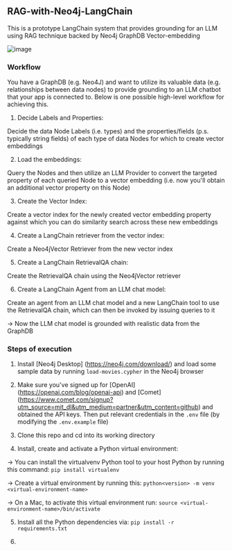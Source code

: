 ## RAG-with-Neo4j-LangChain
This is a prototype LangChain system that provides grounding for an LLM using RAG technique backed by Neo4j GraphDB Vector-embedding

![image](https://github.com/HarveyYifanLi/RAG-with-Neo4j-LangChain/assets/17951024/f366ed80-b347-4862-924b-dba72f88f0c5)


### Workflow
  You have a GraphDB (e.g. Neo4J) and want to utilize its valuable data (e.g. relationships between data nodes) to provide grounding to
  an LLM chatbot that your app is connected to. Below is one possible high-level workflow for achieving this.
  
  1. Decide Labels and Properties:
  
  Decide the data Node Labels (i.e. types) and the properties/fields (p.s. typically string fields) of each type of data Nodes for which to create vector embeddings
  
  2. Load the embeddings:
  
  Query the Nodes and then utilize an LLM Provider to convert the targeted property of each queried Node to a vector embedding (i.e. now you'll obtain an additional vector property on this Node)
  
  3. Create the Vector Index:
  
  Create a vector index for the newly created vector embedding property against which you can do similarity search across these new embeddings
  
  4. Create a LangChain retriever from the vector index:
  
  Create a Neo4jVector Retriever from the new vector index
  
  5. Create a LangChain RetrievalQA chain:
  
  Create the RetrievalQA chain using the Neo4jVector retriever
  
  6. Create a LangChain Agent from an LLM chat model:
  
  Create an agent from an LLM chat model and a new LangChain tool to use the RetrievalQA chain, which can then be invoked by issuing queries to it
  
  -> Now the LLM chat model is grounded with realistic data from the GraphDB

### Steps of execution
  1. Install [Neo4j Desktop] (https://neo4j.com/download/) and load some sample data by running `load-movies.cypher` in the Neo4j browser

  2. Make sure you've signed up for [OpenAI] (https://openai.com/blog/openai-api) and [Comet] (https://www.comet.com/signup?utm_source=mit_dl&utm_medium=partner&utm_content=github) and obtained the API keys.
Then put relevant credentials in the `.env` file (by modifying the `.env.example` file)
   
  3. Clone this repo and cd into its working directory
   
  4. Install, create and activate a Python virtual environment:
     
   -> You can install the virtualvenv Python tool to your host Python by running this command: `pip install virtualenv`
   
   -> Create a virtual environment by running this: `python<version> -m venv <virtual-environment-name>`
   
   -> On a Mac, to activate this virtual environment run: `source <virtual-environment-name>/bin/activate`

  5. Install all the Python dependencies via: `pip install -r requirements.txt`

  6. 

  

  
